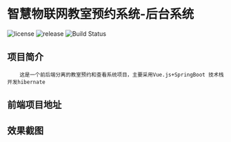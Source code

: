 # 智慧物联网教室预约系统-后台系统

![license](https://img.shields.io/github/license/Antabot/White-Jotter)
![release](https://img.shields.io/github/v/release/Antabot/White-Jotter)
![Build Status](https://www.travis-ci.org/Antabot/White-Jotter.svg?branch=master)

## 项目简介
```text
    这是一个前后端分离的教室预约和查看系统项目，主要采用Vue.js+SpringBoot 技术栈开发hibernate
```

## 前端项目地址

## 效果截图
